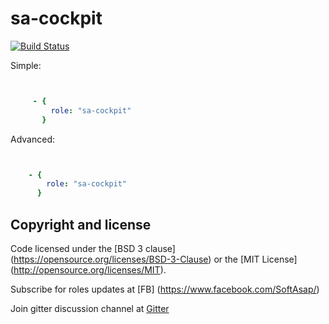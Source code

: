 sa-cockpit
==========

[![Build Status](https://travis-ci.org/softasap/sa-cockpit.svg?branch=master)](https://travis-ci.org/softasap/sa-cockpit)

Simple:

```YAML


     - {
         role: "sa-cockpit"
       }

```


Advanced:

```YAML


    - {
        role: "sa-cockpit"       
      }

```



Copyright and license
---------------------

Code licensed under the [BSD 3 clause] (https://opensource.org/licenses/BSD-3-Clause) or the [MIT License] (http://opensource.org/licenses/MIT).

Subscribe for roles updates at [FB] (https://www.facebook.com/SoftAsap/)

Join gitter discussion channel at [Gitter](https://gitter.im/softasap)
